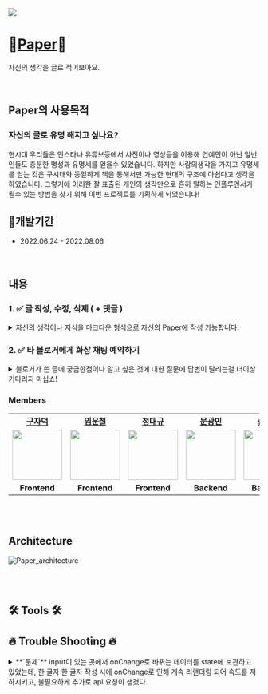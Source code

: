 <img src="https://www.notion.so/image/https%3A%2F%2Fs3-us-west-2.amazonaws.com%2Fsecure.notion-static.com%2F48a2bf33-bbb6-4e1c-ba45-9f04e920d53a%2FPAPER.jpeg?table=block&id=a934e6cc-b99a-4024-a857-1cff6619333b&spaceId=45af053f-84a5-4fa9-b5c7-de7e57b65827&width=2000&userId=e4ec6b27-fdb8-48dd-9fe0-06b3dd4d8123&cache=v2"/>

# 📝[Paper](https://www.paper-daily.com/)📝

자신의 생각을 글로 적어보아요.

<br />

## Paper의 사용목적

### 자신의 글로 유명 해지고 싶나요?

현시대 우리들은 인스타나 유튜브등에서 사진이나 영상등을 이용해 연예인이 아닌 일반인들도 충분한 명성과 유명세를 얻을수 있었습니다.
하지만 사람의생각을 가지고 유명세를 얻는 것은 구시대와 동일하게 책을 통해서만 가능한 현대의 구조에 아쉽다고 생각을 하였습니다.
그렇기에 이러한 잘 표출된 개인의 생각만으로 흔히 말하는 인플루엔서가 될수 있는 방법을 찾기 위해 이번 프로젝트를 기획하게 되었습니다!


## 📆개발기간

- 2022.06.24 - 2022.08.06

<br />

## 내용

### 1. ✅ 글 작성, 수정, 삭제 ( + 댓글 )
  <details> <summary>자신의 생각이나 지식을 마크다운 형식으로 자신의 Paper에 작성 가능합니다!</summary> <div markdown="1"> 
  <img width='50%' src='https://s3.us-west-2.amazonaws.com/secure.notion-static.com/c81b6c1c-c9ce-407e-92ea-a03cf37ed763/_08-01_17_01.png?X-Amz-Algorithm=AWS4-HMAC-SHA256&X-Amz-Content-Sha256=UNSIGNED-PAYLOAD&X-Amz-Credential=AKIAT73L2G45EIPT3X45%2F20220804%2Fus-west-2%2Fs3%2Faws4_request&X-Amz-Date=20220804T061622Z&X-Amz-Expires=86400&X-Amz-Signature=dedae71eb81c11835ac0564f0fe67513c6a791c5222b0e756670deca1ba1773b&X-Amz-SignedHeaders=host&response-content-disposition=filename%20%3D%22%25EC%25BA%25A1%25EC%25B2%2598_%255B08-01%255D_17_01.png%22&x-id=GetObject'>
  <img width='50%' src='https://s3.us-west-2.amazonaws.com/secure.notion-static.com/f7c4b6c7-64da-480f-ab02-35cee474ce93/_08-01_17_12.png?X-Amz-Algorithm=AWS4-HMAC-SHA256&X-Amz-Content-Sha256=UNSIGNED-PAYLOAD&X-Amz-Credential=AKIAT73L2G45EIPT3X45%2F20220804%2Fus-west-2%2Fs3%2Faws4_request&X-Amz-Date=20220804T061713Z&X-Amz-Expires=86400&X-Amz-Signature=b8ef649649f4ea6aa2e6e824b35921a950e24fccbbc37298dad243e7cc997a76&X-Amz-SignedHeaders=host&response-content-disposition=filename%20%3D%22%25EC%25BA%25A1%25EC%25B2%2598_%255B08-01%255D_17_12.png%22&x-id=GetObject'> 
  </div>
  </details>

  ### 2. ✅ 타 블로거에게 화상 채팅 예약하기
  <details> <summary>블로거가 쓴 글에 궁금한점이나 알고 싶은 것에 대한 질문에 답변이 달리는걸 더이상 기다리지 마십쇼!</summary> <div markdown="1"> 
  1.A블로그의 개인 페이지에 들어가서 채팅 예약하기를 누른다.
  <img width='50%' src='https://s3.us-west-2.amazonaws.com/secure.notion-static.com/bc9ed97c-bb98-499e-951a-61f8825967cd/_08-01_17_17.png?X-Amz-Algorithm=AWS4-HMAC-SHA256&X-Amz-Content-Sha256=UNSIGNED-PAYLOAD&X-Amz-Credential=AKIAT73L2G45EIPT3X45%2F20220804%2Fus-west-2%2Fs3%2Faws4_request&X-Amz-Date=20220804T062114Z&X-Amz-Expires=86400&X-Amz-Signature=1fe3a9b9948f253c2e334dbaa87b2563d5ede369163482f09321a5db8fc08d01&X-Amz-SignedHeaders=host&response-content-disposition=filename%20%3D%22%25EC%25BA%25A1%25EC%25B2%2598_%255B08-01%255D_17_17.png%22&x-id=GetObject'>
  2. 예약 페이지에서 원하는 시간대에 예약을 한다.
  <img width='50%' src='https://s3.us-west-2.amazonaws.com/secure.notion-static.com/2000a798-5727-46d0-b19c-3b3fd923abd1/_08-01_17_02.png?X-Amz-Algorithm=AWS4-HMAC-SHA256&X-Amz-Content-Sha256=UNSIGNED-PAYLOAD&X-Amz-Credential=AKIAT73L2G45EIPT3X45%2F20220804%2Fus-west-2%2Fs3%2Faws4_request&X-Amz-Date=20220804T062304Z&X-Amz-Expires=86400&X-Amz-Signature=f3c315f64e573ec410f8bc1d93651395008407b5c26271e87434444ded4fbd16&X-Amz-SignedHeaders=host&response-content-disposition=filename%20%3D%22%25EC%25BA%25A1%25EC%25B2%2598_%255B08-01%255D_17_02.png%22&x-id=GetObject'> 
  </div>
  </details>

### Members

<table>
   <tr>
    <td align="center"><b><a href="https://github.com/ted-jv">구자덕</a></b></td>
    <td align="center"><b><a href="https://github.com/unchul">임운철</a></b></td>
    <td align="center"><b><a href="https://github.com/daegyu-jeong">정대규</a></b></td>
    <td align="center"><b><a href="https://github.com/KwangMin-Moon">문광민</a></b></td>
    <td align="center"><b><a href="https://github.com/mj-song00">송민지</a></b></td>
    <td align="center"><b><a href="https://github.com/sounwoo">박선우</a></b></td>
    <td align="center"><b><a href="https://github.com/alltimeno1">김성준</a></b></td>
  </tr>
  <tr>
    <td align="center"><a href="https://github.com/ted-jv"><img src="https://avatars.githubusercontent.com/u/105185055?v=4" width="100px" /></a></td>
    <td align="center"><a href="https://github.com/unchul"><img src="https://avatars.githubusercontent.com/u/105141025?v=4" width="100px" /></a></td>
    <td align="center"><a href="https://github.com/daegyu-jeong"><img src="https://avatars.githubusercontent.com/u/105157997?v=4" width="100px" /></a></td>
    <td align="center"><a href="https://github.com/KwangMin-Moon"><img src="https://avatars.githubusercontent.com/u/97036088?v=4" width="100px" /></a></td>
    <td align="center"><a href="https://github.com/mj-song00"><img src="https://avatars.githubusercontent.com/u/104669297?v=4" width="100px" /></a></td>
    <td align="center"><a href="https://github.com/sounwoo"><img src="https://avatars.githubusercontent.com/u/105111888?v=4" width="100px" /></a></td>
    <td align="center"><a href="https://github.com/alltimeno1"><img src="https://avatars.githubusercontent.com/u/98739079?v=4" width="100px" /></a></td>
  </tr>
  <tr>
    <td align="center"><b>Frontend</b></td>
    <td align="center"><b>Frontend</b></td>
    <td align="center"><b>Frontend</b></td>
    <td align="center"><b>Backend</b></td>
    <td align="center"><b>Backend</b></td>
    <td align="center"><b>Backend</b></td>
    <td align="center"><b>Backend</b></td>
  </tr>
</table>

<br/>
<br/>

## Architecture

![Paper_architecture](https://s3.us-west-2.amazonaws.com/secure.notion-static.com/60f3e113-9324-4814-91db-64b735115b4d/Untitled.png?X-Amz-Algorithm=AWS4-HMAC-SHA256&X-Amz-Content-Sha256=UNSIGNED-PAYLOAD&X-Amz-Credential=AKIAT73L2G45EIPT3X45%2F20220804%2Fus-west-2%2Fs3%2Faws4_request&X-Amz-Date=20220804T054636Z&X-Amz-Expires=86400&X-Amz-Signature=49cd18bb5817dbe79f7f47c2409f11bf9dd186fb8375206d5dd9140b4dc7b610&X-Amz-SignedHeaders=host&response-content-disposition=filename%20%3D%22Untitled.png%22&x-id=GetObject)

<br/>
<br/>

## 🛠 Tools 🛠

## 🔥 Trouble Shooting 🔥
<details> <summary>
  **`문제`**
  input이 있는 곳에서 onChange로 바뀌는 데이터를 state에 보관하고 있었는데,  한 글자 한 글자 작성 시에 onChange로 인해 계속 리랜더링 되어 속도를 저하시키고, 불필요하게 추가로 api 요청이 생겼다.</summary> <div markdown="1">
<br/>
  
**`해결방안`**
1. react-query에 key를 넣어 refetch가 필요한 값이 변화했을 때만 get 요청을 할 수 있게 하였다.
2. onChange를 쓴 부분을 리렌더링을 막기 위해 useRef로 간단히 해결하였다.

**`결과`**
불 필요한 리랜더링이 없어지니 글 작성 시 가끔 생겼던 에러가 없어졌고, 각 페이지에서 불필요한 get 요청이 사라졌다. 
